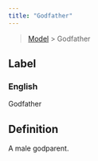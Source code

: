 ```yaml
---
title: "Godfather"
---
```


> [Model](../../) > Godfather

## Label

### English
Godfather


## Definition
A male godparent. 


    
